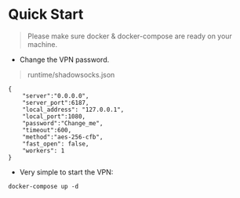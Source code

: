 # Quick Start

> Please make sure docker & docker-compose are ready on your machine.


* Change the VPN password.

> runtime/shadowsocks.json

```
{
    "server":"0.0.0.0",
    "server_port":6187,
    "local_address": "127.0.0.1",
    "local_port":1080,
    "password":"Change_me",
    "timeout":600,
    "method":"aes-256-cfb",
    "fast_open": false,
    "workers": 1
}
```

* Very simple to start the VPN: 

```
docker-compose up -d
```